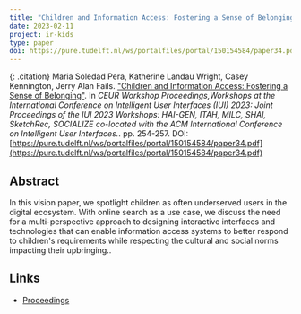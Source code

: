 ```yaml
---
title: "Children and Information Access: Fostering a Sense of Belonging"
date: 2023-02-11
project: ir-kids
type: paper
doi: https://pure.tudelft.nl/ws/portalfiles/portal/150154584/paper34.pdf
---
```


{: .citation} 
Maria Soledad Pera, Katherine Landau Wright, Casey Kennington, Jerry Alan Fails. ["Children and Information Access: Fostering a Sense of Belonging"](#). In <cite>CEUR Workshop Proceedings,Workshops at the International Conference on Intelligent User Interfaces (IUI) 2023: Joint Proceedings of the IUI 2023 Workshops: HAI-GEN, ITAH, MILC, SHAI, SketchRec, SOCIALIZE co-located with the ACM International Conference on Intelligent User Interfaces.</cite>. pp. 254-257. DOI:[https://pure.tudelft.nl/ws/portalfiles/portal/150154584/paper34.pdf](https://pure.tudelft.nl/ws/portalfiles/portal/150154584/paper34.pdf)

## Abstract

In this vision paper, we spotlight children as often underserved users in the digital ecosystem. With online search as a use case, we discuss the need for a multi-perspective approach to designing interactive interfaces and technologies that can enable information access systems to better respond to children's requirements while respecting the cultural and social norms impacting their upbringing..


## Links
* [Proceedings](https://pure.tudelft.nl/ws/portalfiles/portal/150154584/paper34.pdf)